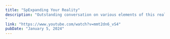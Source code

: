 ```yaml
---
title: "SpExpanding Your Reality"
description: "Outstanding conversation on various elements of this reality and the Divine Spark
"
link: "https://www.youtube.com/watch?v=mmt2dn6_vS4"
pubDate: "January 5, 2024"
---
```

